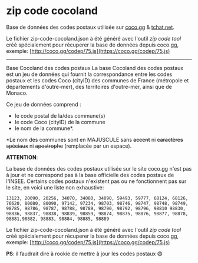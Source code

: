 # zip code cocoland

Base de données des codes postaux utilisée sur [coco.gg](https://www.coco.gg) & [tchat.net](https://www.tchat.net).

Le fichier zip-code-cocoland.json à été généré avec l'outil *zip code tool* créé spécialement pour récuperer la base de données depuis coco.gg, exemple: [http://coco.gg/codep/75.js](https://coco.gg/codep/75.js)

---

Base Cocoland des codes postaux
La base Cocoland des codes postaux est un jeu de données qui fournit la correspondance entre les codes postaux et les codes Coco (cityID) des communes de France (métropole et départements d'outre-mer), des territoires d'outre-mer, ainsi que de Monaco.

Ce jeu de données comprend :

* le code postal de la/des commune(s)
* le code Coco (cityID) de la commune
* le nom de la commune*.

*Le nom des communes sont en MAJUSCULE sans ~~accent~~ ni ~~caractères spéciaux~~ ni ~~apostrophe~~ (remplacée par un espace).

**ATTENTION**:

La base de données des codes postaux utilisée sur le site coco.gg n'est pas à jour et ne correspond pas à la base officielle des codes postaux de l'INSEE. Certains codes postaux n'existent pas ou ne fonctionnent pas sur le site,
en voici une liste non exhaustive:

`13123, 20090, 20256, 34070, 34080, 34090, 59493, 59777, 68124, 68126, 76620, 80080, 80090, 97142, 97234, 98703, 98746, 98747, 98748, 98749, 98785, 98786, 98787, 98788, 98789, 98790, 98792, 98796, 98810 98830, 98836, 98837, 98838, 98839, 98859, 98874, 98875, 98876, 98877, 98878, 98881,98882, 98883, 98884, 98885, 98889`

Le fichier zip-code-cocoland.json à été généré avec l'outil *zip code tool* créé spécialement pour récuperer la base de données depuis coco.gg, exemple: [http://coco.gg/codep/75.js](https://coco.gg/codep/75.js)



**PS**: il faudrait dire à rookie de mettre à jour les codes postaux 😄
